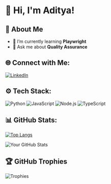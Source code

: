 # 👋 Hi, I'm Aditya!

## 🚀 About Me
- 🌱 I’m currently learning **Playwright**
- 💬 Ask me about **Quality Assurance**

## 🌐 Connect with Me:
[![LinkedIn](https://img.shields.io/badge/LinkedIn-%230077B5.svg?style=for-the-badge&logo=linkedin&logoColor=white)](https://www.linkedin.com/in/aditya-sanjaya/)

## ⚙️ Tech Stack:
![Python](https://img.shields.io/badge/Python-3776AB?style=for-the-badge&logo=python&logoColor=white)
![JavaScript](https://img.shields.io/badge/JavaScript-F7DF1E?style=for-the-badge&logo=javascript&logoColor=black)
![Node.js](https://img.shields.io/badge/Node.js-43853D?style=for-the-badge&logo=node.js&logoColor=white)
![TypeScript](https://img.shields.io/badge/TypeScript-3178C6?style=for-the-badge&logo=typescript&logoColor=white)

## 📊 GitHub Stats:
[![Top Langs](https://github-readme-stats.vercel.app/api/top-langs/?username=rallymodus&layout=compact&theme=transparent)](https://github.com/anuraghazra/github-readme-stats)

![Your GitHub Stats](https://github-readme-stats.vercel.app/api?username=rallymodus&show_icons=true&theme=tokyonight)

## 🏆 GitHub Trophies
![Trophies](https://github-profile-trophy.vercel.app/?username=rallymodus&theme=algolia)
